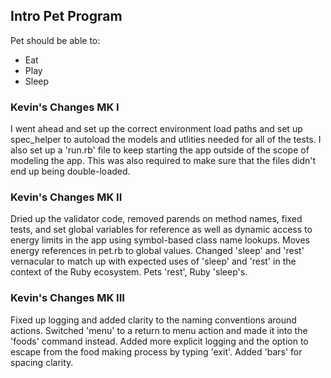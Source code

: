 ## Intro Pet Program

Pet should be able to:  
 - Eat
 - Play
 - Sleep

### Kevin's Changes MK I
I went ahead and set up the correct environment load paths and set up spec_helper to autoload the models and utlities needed for all of the tests. I also set up a 'run.rb' file to keep starting the app outside of the scope of modeling the app. This was also required to make sure that the files didn't end up being double-loaded. 

### Kevin's Changes MK II
Dried up the validator code, removed parends on method names, fixed tests, and set global variables for reference as well as dynamic access to energy limits in the app using symbol-based class name lookups. Moves energy references in pet.rb to global values. Changed 'sleep' and 'rest' vernacular to match up with expected uses of 'sleep' and 'rest' in the context of the Ruby ecosystem. Pets 'rest', Ruby 'sleep's. 

### Kevin's Changes MK III
Fixed up logging and added clarity to the naming conventions around actions. Switched 'menu' to a return to menu action and made it into the 'foods' command instead. Added more explicit logging and the option to escape from the food making process by typing 'exit'. Added 'bars' for spacing clarity. 